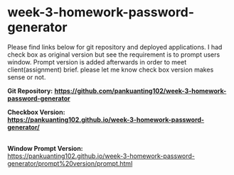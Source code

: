 # week-3-homework-password-generator
Please find links below for git repository and deployed applications.
I had check box as original version but see the requirement is to prompt users window.
Prompt version is added afterwards in order to meet client(assignment) brief. please let me know check box version makes sense or not.


<b>Git Repository:</b>
<b>https://github.com/pankuanting102/week-3-homework-password-generator

<b>Checkbox Version:</b> 
<br>https://pankuanting102.github.io/week-3-homework-password-generator/

<br>Window Prompt Version:</b>
<br>https://pankuanting102.github.io/week-3-homework-password-generator/prompt%20version/prompt.html

